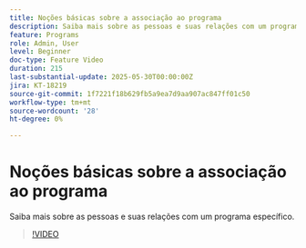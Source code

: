 ```yaml
---
title: Noções básicas sobre a associação ao programa
description: Saiba mais sobre as pessoas e suas relações com um programa específico.
feature: Programs
role: Admin, User
level: Beginner
doc-type: Feature Video
duration: 215
last-substantial-update: 2025-05-30T00:00:00Z
jira: KT-18219
source-git-commit: 1f7221f18b629fb5a9ea7d9aa907ac847ff01c50
workflow-type: tm+mt
source-wordcount: '28'
ht-degree: 0%

---
```



# Noções básicas sobre a associação ao programa

Saiba mais sobre as pessoas e suas relações com um programa específico.

>[!VIDEO](https://video.tv.adobe.com/v/3463189/?learn=on&enablevpops)

